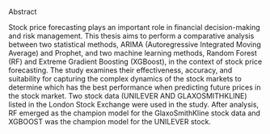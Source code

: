 Abstract

Stock price forecasting plays an important role in financial decision-making and risk management. This thesis aims to perform a comparative analysis between two statistical methods, ARIMA (Autoregressive Integrated Moving Average) and Prophet, and two machine learning methods, Random Forest (RF) and Extreme Gradient Boosting (XGBoost), in the context of stock price forecasting. The study examines their effectiveness, accuracy, and suitability for capturing the complex dynamics of the stock markets to determine which has the best performance when predicting future prices in the stock market. Two stock data (UNILEVER AND GLAXOSMITHKLINE) listed in the London Stock Exchange were used in the study. After analysis, RF emerged as the champion model for the GlaxoSmithKline stock data and XGBOOST was the champion model for the UNILEVER stock.
